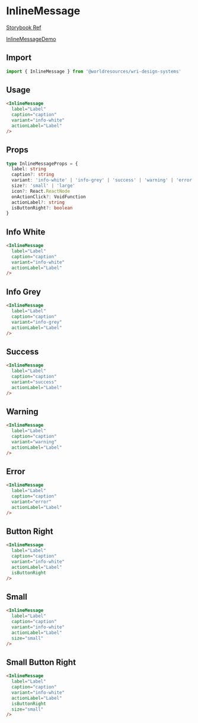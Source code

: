 # InlineMessage

[Storybook Ref](https://wri.github.io/wri-design-systems/?path=/docs/status-inline-message--docs)

[InlineMessageDemo](https://github.com/wri/wri-design-systems/blob/main/src/components/Status/InlineMessage/InlineMessageDemo.tsx)

## Import

```js
import { InlineMessage } from '@worldresources/wri-design-systems'
```

## Usage

```html
<InlineMessage
  label="Label"
  caption="caption"
  variant="info-white"
  actionLabel="Label"
/>
```

## Props

```ts
type InlineMessageProps = {
  label: string
  caption?: string
  variant: 'info-white' | 'info-grey' | 'success' | 'warning' | 'error'
  size?: 'small' | 'large'
  icon?: React.ReactNode
  onActionClick?: VoidFunction
  actionLabel?: string
  isButtonRight?: boolean
}
```

## Info White

```html
<InlineMessage
  label="Label"
  caption="caption"
  variant="info-white"
  actionLabel="Label"
/>
```

## Info Grey

```html
<InlineMessage
  label="Label"
  caption="caption"
  variant="info-grey"
  actionLabel="Label"
/>
```

## Success

```html
<InlineMessage
  label="Label"
  caption="caption"
  variant="success"
  actionLabel="Label"
/>
```

## Warning

```html
<InlineMessage
  label="Label"
  caption="caption"
  variant="warning"
  actionLabel="Label"
/>
```

## Error

```html
<InlineMessage
  label="Label"
  caption="caption"
  variant="error"
  actionLabel="Label"
/>
```

## Button Right

```html
<InlineMessage
  label="Label"
  caption="caption"
  variant="info-white"
  actionLabel="Label"
  isButtonRight
/>
```

## Small

```html
<InlineMessage
  label="Label"
  caption="caption"
  variant="info-white"
  actionLabel="Label"
  size="small"
/>
```

## Small Button Right

```html
<InlineMessage
  label="Label"
  caption="caption"
  variant="info-white"
  actionLabel="Label"
  isButtonRight
  size="small"
/>
```
